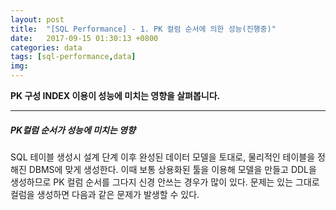 ```yaml
---
layout: post
title:  "[SQL Performance] - 1. PK 컬럼 순서에 의한 성능(진행중)"
date:   2017-09-15 01:30:13 +0800
categories: data
tags: [sql-performance,data]
img: 
---
```


**PK 구성 INDEX 이용이 성능에 미치는 영향을 살펴봅니다.**

---

##### PK컬럼 순서가 성능에 미치는 영향

SQL 테이블 생성시 설계 단계 이후 완성된 데이터 모델을 토대로, 물리적인 테이블을 정해진 DBMS에 맞게 생성한다. 이때 보통 상용화된 툴을 이용해 모델을 만들고 DDL을 생성하므로 PK 컬럼 순서를 그다지 신경 안쓰는 경우가 많이 있다. 문제는 있는 그대로 컬럼을 생성하면
다음과 같은 문제가 발생할 수 있다.

